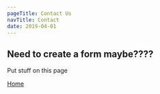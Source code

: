 ```yaml
---
pageTitle: Contact Us
navTitle: Contact
date: 2019-04-01
---
```


## Need to create a form maybe????

<p>Put stuff on this page</p>

[Home](/)